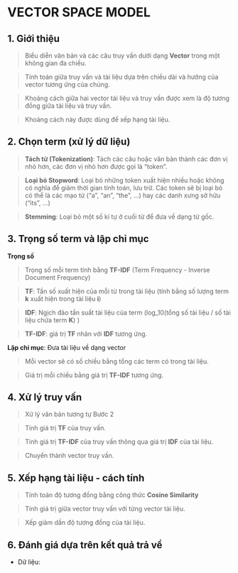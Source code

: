 # VECTOR SPACE MODEL

## 1. Giới thiệu

> Biểu diễn văn bản và các câu truy vấn dưới dạng **Vector** trong một không gian đa chiều.
 
> Tính toán giữa truy vấn và tài liệu dựa trên chiều dài và hướng của vector tương ứng của chúng.

> Khoảng cách giữa hai vector tài liệu và truy vấn được xem là độ tương đồng giữa tài liệu và truy vấn. 

> Khoảng cách này được dùng để xếp hạng tài liệu.

## 2. Chọn term (xử lý dữ liệu)

> **Tách từ (Tokenization)**: Tách các câu hoặc văn bản thành các đơn vị nhỏ hơn, các đơn vị nhỏ hơn được gọi là “token”.

> **Loại bỏ Stopword**: Loại bỏ những token xuất hiện nhiều hoặc không có nghĩa để giảm thời gian tính toán, lưu trữ. Các token sẽ bị loại bỏ có thể là các mạo từ (“a”, “an”, “the”, ...) hay các danh xưng sở hữu (“its”, ...)

> **Stemming**: Loại bỏ một số kí tự ở cuối từ để đưa về dạng từ gốc.

## 3. Trọng số term và lập chỉ mục

**Trọng số**

> Trọng số mỗi term tính bằng **TF-IDF** (Term Frequency - Inverse Document Frequency)

> **TF**: Tần số xuất hiện của mỗi từ trong tài liệu (tính bằng số lượng term **k** xuất hiện trong tài liệu **i**)

> **IDF**: Ngịch đảo tần suất tài liệu của term (log_10(tổng số tài liệu / số tài liệu chứa term **K**) )

> **TF-IDF**: giá trị **TF** nhân với **IDF** tương ứng.

**Lập chỉ mục**: Đưa tài liệu về dạng vector

> Mỗi vector sẽ có số chiều bằng tổng các term có trong tài liệu.

> Giá trị mỗi chiều bằng giá trị **TF-IDF** tương ứng.

## 4. Xử lý truy vấn

> Xử lý văn bản tương tự Bước 2

> Tính giá trị **TF** của truy vấn.

> Tính giá trị **TF-IDF** của truy vấn thông qua giá trị **IDF** của tài liệu.

> Chuyển thành vector truy vấn.

## 5. Xếp hạng tài liệu - cách tính

> Tính toán độ tương đồng bằng công thức **Cosine Similarity**

> Tính giá trị giữa vector truy vấn với từng vector tài liệu.

> Xếp giảm dần độ tương đồng của tài liệu.

## 6. Đánh giá dựa trên kết quả trả về

- Dữ liệu:
